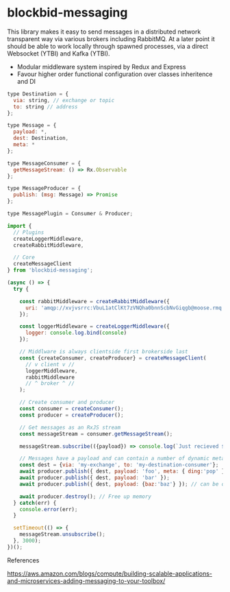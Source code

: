 # blockbid-messaging

This library makes it easy to send messages in a distributed network transparent
way via various brokers including RabbitMQ. At a later point it should be able
to work locally through spawned processes, via a direct Websocket (YTBI) and Kafka (YTBI).

- Modular middleware system inspired by Redux and Express
- Favour higher order functional configuration over classes inheritence and DI

```javascript
type Destination = {
  via: string, // exchange or topic
  to: string // address
};

type Message = {
  payload: *,
  dest: Destination,
  meta: *
};

type MessageConsumer = {
  getMessageStream: () => Rx.Observable
};

type MessageProducer = {
  publish: (msg: Message) => Promise
};

type MessagePlugin = Consumer & Producer;
```

```javascript
import {
  // Plugins
  createLoggerMiddleware,
  createRabbitMiddleware,

  // Core
  createMessageClient
} from 'blockbid-messaging';

(async () => {
  try {

    const rabbitMiddleware = createRabbitMiddleware({
      uri: 'amqp://xvjvsrrc:VbuL1atClKt7zVNQha0bnnScbNvGiqgb@moose.rmq.cloudamqp.com/xvjvsrrc';
    });

    const loggerMiddleware = createLoggerMiddleware({
      logger: console.log.bind(console)
    });

    // Middlware is always clientside first brokerside last
    const {createConsumer, createProducer} = createMessageClient(
      // v client v //
      loggerMiddleware,
      rabbitMiddleware
      // ^ broker ^ //
    );

    // Create consumer and producer
    const consumer = createConsumer();
    const producer = createProducer();

    // Get messages as an RxJS stream
    const messageStream = consumer.getMessageStream();

    messageStream.subscribe(({payload}) => console.log(`Just recieved ${payload}`), console.error);

    // Messages have a payload and can contain a number of dynamic metadata keys
    const dest = {via: 'my-exchange', to: 'my-destination-consumer'};
    await producer.publish({ dest, payload: 'foo', meta: { ding:'pop' } });
    await producer.publish({ dest, payload: 'bar' });
    await producer.publish({ dest, payload: {baz:'baz'} }); // can be object that will be serialised

    await producer.destroy(); // Free up memory
  } catch(err) {
    console.error(err);
  }

  setTimeout(() => {
    messageStream.unsubscribe();
  }, 3000);
})();
```

References

https://aws.amazon.com/blogs/compute/building-scalable-applications-and-microservices-adding-messaging-to-your-toolbox/

